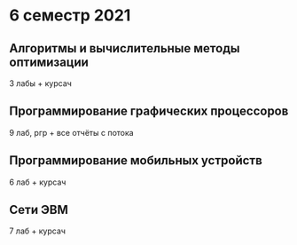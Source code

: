# 6 семестр 2021

##  Алгоритмы и вычислительные методы оптимизации
3 лабы + курсач

## Программирование графических процессоров
9 лаб, ргр + все отчёты с потока

## Программирование мобильных устройств
6 лаб + курсач

## Сети ЭВМ
7 лаб + курсач
